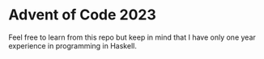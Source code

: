 # Advent of Code 2023
Feel free to learn from this repo but keep in mind that I have only one year experience in programming in Haskell.